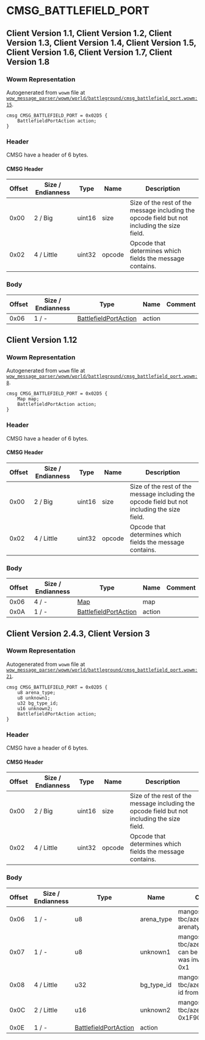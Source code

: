 # CMSG_BATTLEFIELD_PORT

## Client Version 1.1, Client Version 1.2, Client Version 1.3, Client Version 1.4, Client Version 1.5, Client Version 1.6, Client Version 1.7, Client Version 1.8

### Wowm Representation

Autogenerated from `wowm` file at [`wow_message_parser/wowm/world/battleground/cmsg_battlefield_port.wowm:15`](https://github.com/gtker/wow_messages/tree/main/wow_message_parser/wowm/world/battleground/cmsg_battlefield_port.wowm#L15).
```rust,ignore
cmsg CMSG_BATTLEFIELD_PORT = 0x02D5 {
    BattlefieldPortAction action;
}
```
### Header

CMSG have a header of 6 bytes.

#### CMSG Header

| Offset | Size / Endianness | Type   | Name   | Description |
| ------ | ----------------- | ------ | ------ | ----------- |
| 0x00   | 2 / Big           | uint16 | size   | Size of the rest of the message including the opcode field but not including the size field.|
| 0x02   | 4 / Little        | uint32 | opcode | Opcode that determines which fields the message contains.|

### Body

| Offset | Size / Endianness | Type | Name | Comment |
| ------ | ----------------- | ---- | ---- | ------- |
| 0x06 | 1 / - | [BattlefieldPortAction](battlefieldportaction.md) | action |  |

## Client Version 1.12

### Wowm Representation

Autogenerated from `wowm` file at [`wow_message_parser/wowm/world/battleground/cmsg_battlefield_port.wowm:8`](https://github.com/gtker/wow_messages/tree/main/wow_message_parser/wowm/world/battleground/cmsg_battlefield_port.wowm#L8).
```rust,ignore
cmsg CMSG_BATTLEFIELD_PORT = 0x02D5 {
    Map map;
    BattlefieldPortAction action;
}
```
### Header

CMSG have a header of 6 bytes.

#### CMSG Header

| Offset | Size / Endianness | Type   | Name   | Description |
| ------ | ----------------- | ------ | ------ | ----------- |
| 0x00   | 2 / Big           | uint16 | size   | Size of the rest of the message including the opcode field but not including the size field.|
| 0x02   | 4 / Little        | uint32 | opcode | Opcode that determines which fields the message contains.|

### Body

| Offset | Size / Endianness | Type | Name | Comment |
| ------ | ----------------- | ---- | ---- | ------- |
| 0x06 | 4 / - | [Map](map.md) | map |  |
| 0x0A | 1 / - | [BattlefieldPortAction](battlefieldportaction.md) | action |  |

## Client Version 2.4.3, Client Version 3

### Wowm Representation

Autogenerated from `wowm` file at [`wow_message_parser/wowm/world/battleground/cmsg_battlefield_port.wowm:21`](https://github.com/gtker/wow_messages/tree/main/wow_message_parser/wowm/world/battleground/cmsg_battlefield_port.wowm#L21).
```rust,ignore
cmsg CMSG_BATTLEFIELD_PORT = 0x02D5 {
    u8 arena_type;
    u8 unknown1;
    u32 bg_type_id;
    u16 unknown2;
    BattlefieldPortAction action;
}
```
### Header

CMSG have a header of 6 bytes.

#### CMSG Header

| Offset | Size / Endianness | Type   | Name   | Description |
| ------ | ----------------- | ------ | ------ | ----------- |
| 0x00   | 2 / Big           | uint16 | size   | Size of the rest of the message including the opcode field but not including the size field.|
| 0x02   | 4 / Little        | uint32 | opcode | Opcode that determines which fields the message contains.|

### Body

| Offset | Size / Endianness | Type | Name | Comment |
| ------ | ----------------- | ---- | ---- | ------- |
| 0x06 | 1 / - | u8 | arena_type | mangosone/mangos-tbc/azerothcore: arenatype if arena |
| 0x07 | 1 / - | u8 | unknown1 | mangosone/mangos-tbc/azerothcore: unk, can be 0x0 (may be if was invited?) and 0x1 |
| 0x08 | 4 / Little | u32 | bg_type_id | mangosone/mangos-tbc/azerothcore: type id from dbc |
| 0x0C | 2 / Little | u16 | unknown2 | mangosone/mangos-tbc/azerothcore: 0x1F90 constant? |
| 0x0E | 1 / - | [BattlefieldPortAction](battlefieldportaction.md) | action |  |

